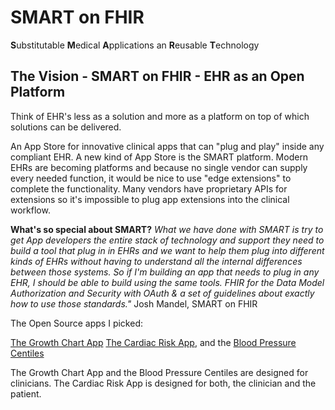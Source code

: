 # SMART on FHIR
**S**ubstitutable **M**edical **A**pplications an **R**eusable **T**echnology

## The Vision - SMART on FHIR - EHR as an Open Platform
Think of EHR's less as a solution and more as a platform on top of which solutions can be delivered.

An App Store for innovative clinical apps that can "plug and play" inside any compliant EHR.
A new kind of App Store is the SMART platform.
Modern EHRs are becoming platforms and because no single vendor can supply every needed function,
it would be nice to use "edge extensions" to complete the functionality.
Many vendors have proprietary APIs for extensions so it's impossible to plug app extensions into the clinical workflow.

**What's so special about SMART?**
*What we have done with SMART is try to get App developers the entire stack of technology and support they need to build a tool that plug in in EHRs and we want to help them plug into different kinds of EHRs without having to understand all the internal differences between those systems. So if I'm building an app that needs to plug in any EHR, I should be able to build using the same tools.
FHIR for the Data Model
Authorization and Security with OAuth
& a set of guidelines about exactly how to use those standards."* Josh Mandel, SMART on FHIR

The Open Source apps I picked:

[The Growth Chart App][1]
[The Cardiac Risk App][2],
and the [Blood Pressure Centiles][3]

The Growth Chart App and the Blood Pressure Centiles are designed for clinicians.
The Cardiac Risk App is designed for both, the clinician and the patient.

[1]: https://apps.smarthealthit.org/app/growth-chart
[2]: https://apps.smarthealthit.org/app/cardiac-risk
[3]: https://apps.smarthealthit.org/app/bp-centiles
